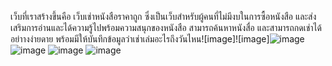 เว็บที่เราสร้างขึ้นคือ เว็บเช่าหนังสือราคาถูก ซึ่งเป็นเว็บสำหรับผู้คนที่ไม่มีงบในการซื้อหนังสือ และส่งเสริมการอ่านและได้ความรู้ไปพร้อมความสนุกของหนังสือ สามารถค้นหาหนังสื่อ และสามารถกดเช่าได้อย่าางง่ายดาย พร้อมมีให้บันทึกข้อมูลว่าเช่าเล่มอะไรถึงวันไหน![image]![image]![image](https://github.com/user-attachments/assets/e35a6521-0fe1-46bd-a0cd-3881654e77a6)
![image](https://github.com/user-attachments/assets/78cc04ab-1d6e-439f-a9e9-781852bae75b)
![image](https://github.com/user-attachments/assets/07e7f584-a924-41df-9d52-9bbbf19cb427)
![image](https://github.com/user-attachments/assets/87ead5b6-95d7-44b6-a426-ee10c21ab63d)
